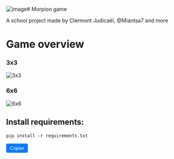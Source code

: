 ![image](https://github.com/ClermontJudicael/jeux_morpion/assets/135115381/604efbc6-7120-4f61-8740-a437df898c88)# Morpion game

A school project made by Clermont Judicaël, @Miantsa7 and more

# Game overview
### 3x3
![3x3](https://github.com/ClermontJudicael/jeux_morpion/assets/135115381/9e747ff1-63d8-461a-9de3-b188cc68e21f)

### 6x6
![6x6](https://github.com/ClermontJudicael/jeux_morpion/assets/135115381/ed2ecf17-9522-46c9-a774-176b1fda3995)

## Install requirements:

<!DOCTYPE html>
<html>
<head>
  <title>README</title>
  <script src="https://cdnjs.cloudflare.com/ajax/libs/clipboard.js/2.0.8/clipboard.min.js"></script>
  <style>
    .btn {
      border: none;
      background: #007bff;
      color: #fff;
      padding: 5px 10px;
      cursor: pointer;
      border-radius: 4px;
    }
  </style>
</head>
<body>
  <pre><code id="commande">pip install -r requirements.txt</code></pre>
  <button class="btn" data-clipboard-target="#commande">Copier</button>

  <script>
    var clipboard = new ClipboardJS('.btn');

    clipboard.on('success', function(e) {
      e.clearSelection();
      console.log('Copié !');
    });

    clipboard.on('error', function(e) {
      console.error('Échec de la copie : ', e);
    });
  </script>
</body>
</html>

